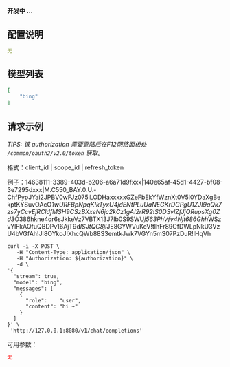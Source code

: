 **开发中 ...**

## 配置说明

```config.yaml
无
```

## 模型列表

```json
[
    "bing"
]
```

## 请求示例

*TIPS: 该 authorization 需要登陆后在F12网络面板处 `/common/oauth2/v2.0/token` 获取。*

格式：client_id | scope_id | refresh_token

例子：14638111-3389-403d-b206-a6a71d9fxxx|140e65af-45d1-4427-bf08-3e7295dxxx|M.C550_BAY.0.U.-ChfPypJYai2JPBV0wFJz075iLODHaxxxxxGZeFbEkYfWznXt0V5l0YDaXgBekptKYSuvOAcO*1wURFBpNpqK!kTyxU4jdENtPLuUaNEGKrDGPgU1ZJI9aQk7zs7yCcvEjRCldfMSH9CSzBXxeN6jc2kCz1gAI2rR92!S0DSvlZfJjQRupsXg0Zd3*O386hkne4or6sJkkeVz7VBTX13J7lb0S9SWU*j563PhVfv4Njt686Ghh*WSzvYlFkAQfuQBDPv16AjT9d*ISJtQC8jl*JE8GYWVuKeV!tIhFr89CfDWLpNkU3VzU4bVGfAh!JI8OYkoJ!XhcQWb88S3emtkJwk7VGYn5mS07PzDuR!IHqVh

```shell
curl -i -X POST \
   -H "Content-Type: application/json" \
   -H "Authorization: ${authorization}" \
   -d \
'{
  "stream": true,
  "model": "bing",
  "messages": [
    {
      "role":    "user",
      "content": "hi ~"
    }
  ]
}' \
 'http://127.0.0.1:8080/v1/chat/completions'
```

可用参数：

```json
无
```
